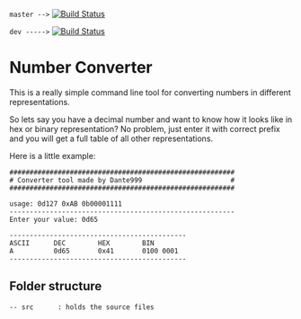 `master -->` [![Build Status](https://travis-ci.org/Dante999/number-converter.svg?branch=master)](https://travis-ci.org/Dante999/number-converter)  

`dev ----->` [![Build Status](https://travis-ci.org/Dante999/number-converter.svg?branch=dev)](https://travis-ci.org/Dante999/number-converter)

# Number Converter
This is a really simple command line tool for converting numbers in different
representations.

So lets say you have a decimal number and want to know how it looks like in hex
or binary representation? No problem, just enter it with correct prefix and you
will get a full table of all other representations. 

Here is a little example:

```
########################################################
# Converter tool made by Dante999                      #
########################################################

usage: 0d127 0xAB 0b00001111
--------------------------------------------------------
Enter your value: 0d65

--------------------------------------------
ASCII      DEC        HEX        BIN       
A          0d65       0x41       0100 0001 
--------------------------------------------

```


## Folder structure
```
-- src      : holds the source files
```
